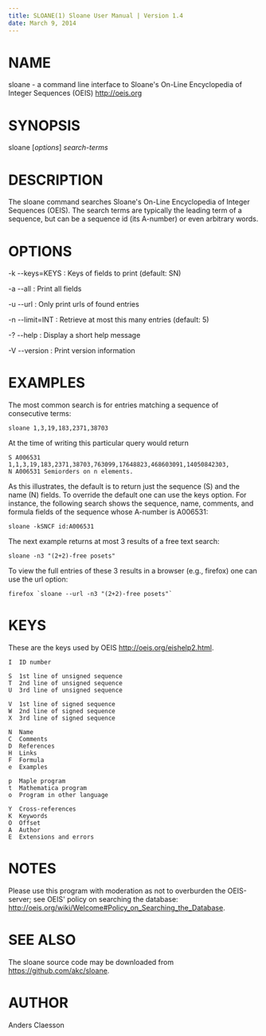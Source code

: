 ```yaml
---
title: SLOANE(1) Sloane User Manual | Version 1.4
date: March 9, 2014
---
```


# NAME

sloane - a command line interface to Sloane's
On-Line Encyclopedia of Integer Sequences (OEIS) <http://oeis.org>

# SYNOPSIS

sloane [*options*] *search-terms*

# DESCRIPTION

The sloane command searches Sloane's On-Line Encyclopedia of Integer
Sequences (OEIS). The search terms are typically the leading term of a
sequence, but can be a sequence id (its A-number) or even arbitrary words.

# OPTIONS

-k --keys=KEYS
:   Keys of fields to print (default: SN)

-a --all
:   Print all fields

-u --url
:   Only print urls of found entries

-n --limit=INT
:   Retrieve at most this many entries (default: 5)

-? --help
:   Display a short help message

-V --version
:   Print version information

# EXAMPLES

The most common search is for entries matching a sequence of consecutive terms:

~~~~~
sloane 1,3,19,183,2371,38703
~~~~~

At the time of writing this particular query would return

~~~~~
S A006531 1,1,3,19,183,2371,38703,763099,17648823,468603091,14050842303,
N A006531 Semiorders on n elements.
~~~~~

As this illustrates, the default is to return just the sequence (S) and
the name (N) fields. To override the default one can use the keys
option. For instance, the following search shows the sequence, name,
comments, and formula fields of the sequence whose A-number is A006531:

~~~~~
sloane -kSNCF id:A006531
~~~~~

The next example returns at most 3 results of a free text search:

~~~~~
sloane -n3 "(2+2)-free posets"
~~~~~

To view the full entries of these 3 results in a browser (e.g., firefox)
one can use the url option:

~~~~~
firefox `sloane --url -n3 "(2+2)-free posets"`
~~~~~

# KEYS

These are the keys used by OEIS <http://oeis.org/eishelp2.html>.

    I  ID number

    S  1st line of unsigned sequence
    T  2nd line of unsigned sequence
    U  3rd line of unsigned sequence

    V  1st line of signed sequence
    W  2nd line of signed sequence
    X  3rd line of signed sequence

    N  Name
    C  Comments
    D  References
    H  Links
    F  Formula
    e  Examples

    p  Maple program
    t  Mathematica program
    o  Program in other language

    Y  Cross-references
    K  Keywords
    O  Offset
    A  Author
    E  Extensions and errors

# NOTES

Please use this program with moderation as not to overburden the
OEIS-server; see OEIS' policy on searching the database:
<http://oeis.org/wiki/Welcome#Policy_on_Searching_the_Database>.

# SEE ALSO

The sloane source code may be downloaded from
<https://github.com/akc/sloane>.

# AUTHOR

Anders Claesson
